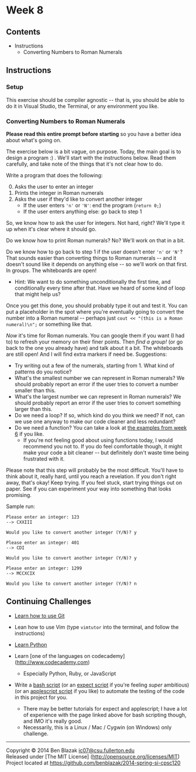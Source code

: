 # Week 8

## Contents

- Instructions
    - Converting Numbers to Roman Numerals



## Instructions

### Setup

This exercise should be compiler agnostic -- that is, you should be able to do
it in Visual Studio, the Terminal, or any environment you like.


### Converting Numbers to Roman Numerals

**Please read this entire prompt before starting** so you have a better idea
about what's going on.

The exercise below is a bit vague, on purpose.  Today, the main goal is to
design a program :) .  We'll start with the instructions below.  Read them
carefully, and take note of the things that it's not clear how to do.

Write a program that does the following:

0. Asks the user to enter an integer
0. Prints the integer in Roman numerals
0. Asks the user if they'd like to convert another integer
    - If the user enters `'n'` or `'N'`: end the program (`return 0;`)
    - If the user enters anything else: go back to step 1

So, we know how to ask the user for integers.  Not hard, right?  We'll type it
up when it's clear where it should go.

Do we know how to print Roman numerals?  No?  We'll work on that in a bit.

Do we know how to go back to step 1 if the user doesn't enter `'n'` or `'N'`?
That sounds easier than converting things to Roman numerals -- and it doesn't
sound like it depends on anything else -- so we'll work on that first.  In
groups.  The whiteboards are open!

- Hint: We want to do something unconditionally the first time, and
  conditionally every time after that.  Have we heard of some kind of loop that
  might help us?

Once you get this done, you should probably type it out and test it.  You can
put a placeholder in the spot where you're eventually going to convert the
number into a Roman numeral -- perhaps just `cout << "(this is a Roman
numeral)\n";` or something like that.

*Now* it's time for Roman numerals.  You can google them if you want (I had to)
to refresh your memory on their finer points.  Then *find a group!* (or go back
to the one you already have) and talk about it a bit.  The whiteboards are
still open!  And I will find extra markers if need be.  Suggestions:

- Try writing out a few of the numerals, starting from 1.  What kind of
  patterns do you notice?
- What's the smallest number we can represent in Roman numerals?  We should
  probably report an error if the user tries to convert a number smaller than
  this.
- What's the largest number we can represent in Roman numerals?  We should
  probably report an error if the user tries to convert something larger than
  this.
- Do we need a loop?  If so, which kind do you think we need?  If not, can we
  use one anyway to make our code cleaner and less redundant?
- Do we need a function?  You can take a look at 
  [the examples from week 6](../week-06#preview-user-defined-functions)
  if you like.
    - If you're not feeling good about using functions today, I would recommend
      you not to.  If you do feel comfortable though, it might make your code a
      bit cleaner -- but definitely don't waste time being frustrated with it.

Please note that this step will probably be the most difficult.  You'll have to
think about it, really hard, until you reach a revelation.  If you don't right
away, that's okay!  Keep trying.  If you feel stuck, start trying things out on
paper.  See if you can experiment your way into something that looks promising.

Sample run:

```
Please enter an integer: 123
--> CXXIII

Would you like to convert another integer (Y/N)? y

Please enter an integer: 401
--> CDI

Would you like to convert another integer (Y/N)? y

Please enter an integer: 1299
--> MCCXCIX

Would you like to convert another integer (Y/N)? n
```



## Continuing Challenges

- [Learn how to use Git](http://git-scm.com/documentation)

- Lean how to use Vim (type `vimtutor` into the terminal, and follow the
  instructions)

- [Learn Python](http://docs.python.org/3.3/tutorial/)

- Learn [one of the languages on codecademy] (http://www.codecademy.com)
    - Especially Python, Ruby, or JavaScript

- Write a [bash script](http://www.tldp.org/LDP/abs/html/) (or an [expect
  script](http://w2home.blogspot.com/2007/11/expect-tutorial.html) if you're
  feeling *super* ambitious) (or an [applescript
  script](http://macosxautomation.com/applescript/firsttutorial/index.html) if
  you like) to automate the testing of the code in this project for you.
    - There may be better tutorials for expect and applescript; I have a lot of
      experience with the page linked above for bash scripting though, and IMO
      it's really good.
    - Necessarily, this is a Linux / Mac / Cygwin (on Windows) only challenge.



-------------------------------------------------------------------------------

Copyright &copy; 2014 Ben Blazak <ic07@csu.fullerton.edu>  
Released under [The MIT License] (http://opensource.org/licenses/MIT)  
Project located at <https://github.com/benblazak/2014-spring-si-cpsc120>

